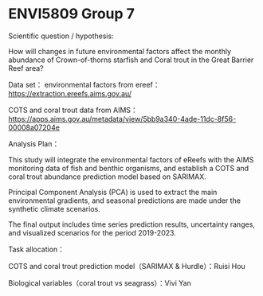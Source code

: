 # ENVI5809 Group 7


Scientific question / hypothesis:

How will changes in future environmental factors affect the monthly abundance of Crown-of-thorns starfish and Coral trout in the Great Barrier Reef area?


Data set：
environmental factors from ereef：https://extraction.ereefs.aims.gov.au/

COTS and coral trout data from AIMS：https://apps.aims.gov.au/metadata/view/5bb9a340-4ade-11dc-8f56-00008a07204e


Analysis Plan：

This study will integrate the environmental factors of eReefs with the AIMS monitoring data of fish and benthic organisms, and establish a COTS and coral trout abundance prediction model based on SARIMAX.

Principal Component Analysis (PCA) is used to extract the main environmental gradients, and seasonal predictions are made under the synthetic climate scenarios.

The final output includes time series prediction results, uncertainty ranges, and visualized scenarios for the period 2019-2023.


Task allocation：

COTS and coral trout prediction model（SARIMAX & Hurdle）：Ruisi Hou

Biological variables（coral trout vs seagrass）：Vivi Yan
